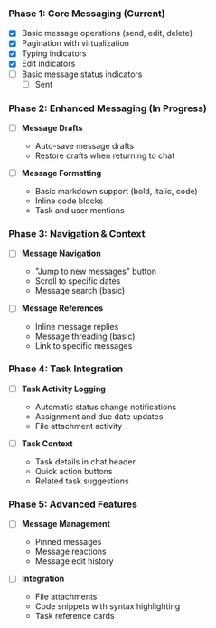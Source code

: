 ### Phase 1: Core Messaging (Current)
- [x] Basic message operations (send, edit, delete)
- [x] Pagination with virtualization
- [x] Typing indicators
- [x] Edit indicators
- [ ] Basic message status indicators
    - [ ] Sent

### Phase 2: Enhanced Messaging (In Progress)
- [ ] **Message Drafts**
  - Auto-save message drafts
  - Restore drafts when returning to chat

- [ ] **Message Formatting**
  - Basic markdown support (bold, italic, code)
  - Inline code blocks
  - Task and user mentions

### Phase 3: Navigation & Context
- [ ] **Message Navigation**
  - "Jump to new messages" button
  - Scroll to specific dates
  - Message search (basic)

- [ ] **Message References**
  - Inline message replies
  - Message threading (basic)
  - Link to specific messages

### Phase 4: Task Integration
- [ ] **Task Activity Logging**
  - Automatic status change notifications
  - Assignment and due date updates
  - File attachment activity

- [ ] **Task Context**
  - Task details in chat header
  - Quick action buttons
  - Related task suggestions

### Phase 5: Advanced Features
- [ ] **Message Management**
  - Pinned messages
  - Message reactions
  - Message edit history

- [ ] **Integration**
  - File attachments
  - Code snippets with syntax highlighting
  - Task reference cards
